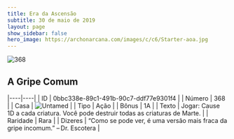 ```yaml
---
title: Era da Ascensão
subtitle: 30 de maio de 2019
layout: page
show_sidebar: false
hero_image: https://archonarcana.com/images/c/c6/Starter-aoa.jpg
---
```


![368](https://cdn.keyforgegame.com/media/card_front/pt/435_368_QQG26VC2439C_pt.png)

## A Gripe Comum

|----|----|
| ID | 0bbc338e-89c1-491b-90c7-ddf77e9301f4 |
| Número | 368 |
| Casa | ![Untamed](https://archonarcana.com/images/thumb/b/bd/Untamed.png/22px-Untamed.png "Indomados") |
| Tipo | Ação |
| Bônus | 1A |
| Texto | Jogar: Cause 1D a cada criatura. Você pode destruir todas as criaturas de Marte. |
| Raridade | Rara |
| Dizeres | “Como se pode ver, é uma versão  mais fraca da gripe incomum.”– Dr. Escotera |